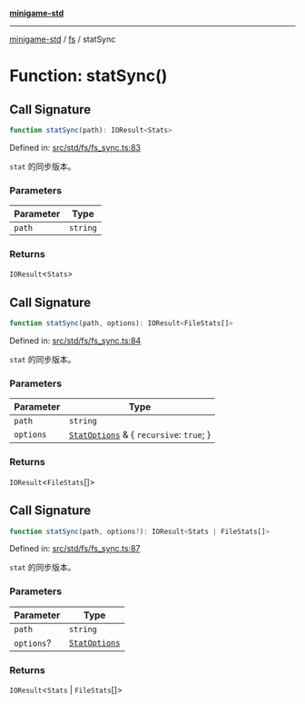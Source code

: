 [**minigame-std**](../../../README.md)

***

[minigame-std](../../../README.md) / [fs](../README.md) / statSync

# Function: statSync()

## Call Signature

```ts
function statSync(path): IOResult<Stats>
```

Defined in: [src/std/fs/fs\_sync.ts:83](https://github.com/JiangJie/minigame-std/blob/fdb22241c47c2e98329a4c62befde728957e03ee/src/std/fs/fs_sync.ts#L83)

`stat` 的同步版本。

### Parameters

| Parameter | Type |
| ------ | ------ |
| `path` | `string` |

### Returns

`IOResult`\<`Stats`\>

## Call Signature

```ts
function statSync(path, options): IOResult<FileStats[]>
```

Defined in: [src/std/fs/fs\_sync.ts:84](https://github.com/JiangJie/minigame-std/blob/fdb22241c47c2e98329a4c62befde728957e03ee/src/std/fs/fs_sync.ts#L84)

`stat` 的同步版本。

### Parameters

| Parameter | Type |
| ------ | ------ |
| `path` | `string` |
| `options` | [`StatOptions`](../interfaces/StatOptions.md) & \{ `recursive`: `true`; \} |

### Returns

`IOResult`\<`FileStats`[]\>

## Call Signature

```ts
function statSync(path, options?): IOResult<Stats | FileStats[]>
```

Defined in: [src/std/fs/fs\_sync.ts:87](https://github.com/JiangJie/minigame-std/blob/fdb22241c47c2e98329a4c62befde728957e03ee/src/std/fs/fs_sync.ts#L87)

`stat` 的同步版本。

### Parameters

| Parameter | Type |
| ------ | ------ |
| `path` | `string` |
| `options`? | [`StatOptions`](../interfaces/StatOptions.md) |

### Returns

`IOResult`\<`Stats` \| `FileStats`[]\>
